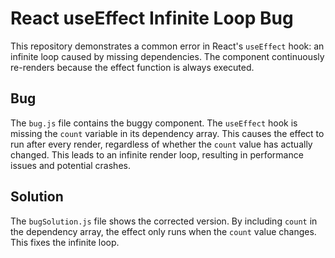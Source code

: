 # React useEffect Infinite Loop Bug

This repository demonstrates a common error in React's `useEffect` hook: an infinite loop caused by missing dependencies. The component continuously re-renders because the effect function is always executed.

## Bug

The `bug.js` file contains the buggy component. The `useEffect` hook is missing the `count` variable in its dependency array. This causes the effect to run after every render, regardless of whether the `count` value has actually changed.  This leads to an infinite render loop, resulting in performance issues and potential crashes.

## Solution

The `bugSolution.js` file shows the corrected version. By including `count` in the dependency array, the effect only runs when the `count` value changes. This fixes the infinite loop.